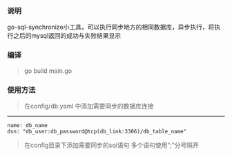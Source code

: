 ### 说明
go-sql-synchronize小工具，可以执行同步地方的相同数据库，异步执行，将执行之后的mysql返回的成功与失败结果显示
### 编译
> go build main.go
### 使用方法
> 在config/db.yaml 中添加需要同步的数据库连接
---
``` 
name: db_name
dsn: "db_user:db_password@tcp(db_link:3306)/db_table_name"
```     
> 在config目录下添加需要同步的sql语句
> 多个语句使用“;”分号隔开
